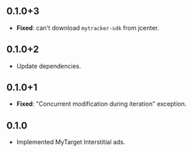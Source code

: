## 0.1.0+3

* **Fixed**: can't download `mytracker-sdk` from jcenter.

## 0.1.0+2 

* Update dependencies.

## 0.1.0+1

* **Fixed**: "Concurrent modification during iteration" exception.

## 0.1.0

* Implemented MyTarget Interstitial ads. 
